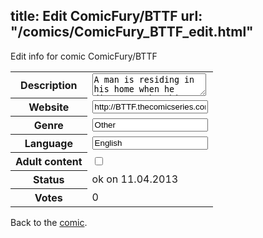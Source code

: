 title: Edit ComicFury/BTTF
url: "/comics/ComicFury_BTTF_edit.html"
---
Edit info for comic ComicFury/BTTF

<form name="comic" action="http://gaepostmail.appengine.com/comic" name="post">
<table class="comicinfo">
<tr>
<th>Description</th><td><textarea name="description">A man is residing in his home when he discovers that his fridge has vanished under mysterious circumstances. Updating Mondays, Wednesdays and Fridays.</textarea></td>
</tr>
<tr>
<th>Website</th><td><input type="text" name="url" value="http://BTTF.thecomicseries.com/"/></td>
</tr>
<tr>
<th>Genre</th><td><input type="text" name="genre" value="Other"/></td>
</tr>
<tr>
<th>Language</th><td><input type="text" name="language" value="English"/></td>
</tr>
<tr>
<th>Adult content</th><td><input type="checkbox" name="adult" value="adult" /></td>
</tr>
<tr>
<th>Status</th><td>ok on 11.04.2013</td>
</tr>
<tr>
<th>Votes</th><td>0</div></td>
</tr>
</table>
</form>

Back to the [comic](/comics/ComicFury_BTTF.html).
